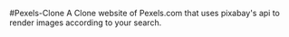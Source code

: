 #Pexels-Clone
A Clone website of Pexels.com that uses pixabay's api to render images according to your search.
